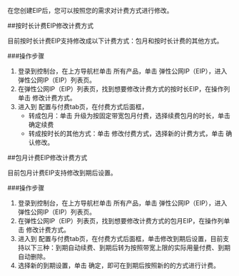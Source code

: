 在您创建EIP后，您可以按照您的需求对计费方式进行修改。

##按时长计费EIP修改计费方式

目前按时长计费EIP支持修改成以下计费方式：包月和按时长计费的其他方式。

###操作步骤

1. 登录到控制台，在上方导航栏单击 所有产品，单击 弹性公网IP（EIP），进入 弹性公网IP（EIP）列表页。
2. 在弹性公网IP（EIP）列表页，找到想要修改计费方式的按时长EIP，在操作列单击 修改计费方式。
3. 进入到 配置与付费tab页，在付费方式后面框，
	- 转成包月：单击 升级为按固定带宽包月付费，选择续费包月的时长，单击 确定续费
	- 转成按时长的其他方式：单击 修改付费方式，选择新的计费方式，单击 确认修改。

##包月计费EIP修改计费方式

目前包月计费EIP支持修改到期后设置。

###操作步骤

1. 登录到控制台，在上方导航栏单击 所有产品，单击 弹性公网IP（EIP），进入 弹性公网IP（EIP）列表页。
2. 在弹性公网IP（EIP）列表页，找到想要修改计费方式的包月EIP，在操作列单击 修改计费方式。
3. 进入到 配置与付费tab页，在付费方式后面框，单击修改到期后设置，目前支持以下三种：到期自动续费、到期后转为按照带宽上限的实际用量付费、到期自动删除。
4. 选择新的到期设置，单击 确定，即可在到期后按照新的的方式进行计费。
